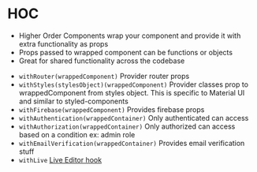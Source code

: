 # HOC

- Higher Order Components wrap your component and provide it with extra functionality as props
- Props passed to wrapped component can be functions or objects
- Great for shared functionality across the codebase


* `withRouter(wrappedComponent)` Provider router props
* `withStyles(stylesObject)(wrappedComponent)`  Provider classes prop to wrappedComponent from styles object. This is specific to Material UI and similar to styled-components
* `withFirebase(wrappedComponent)` Provides firebase props
* `withAuthentication(wrappedContainer)` Only authenticated can access
* `withAuthorization(wrappedContainer)` Only authorized can access based on a condition ex: admin role
* `withEmailVerification(wrappedContainer)` Provides email verification stuff
* `withLive` [Live Editor hook](https://formidable.com/open-source/react-live/)
